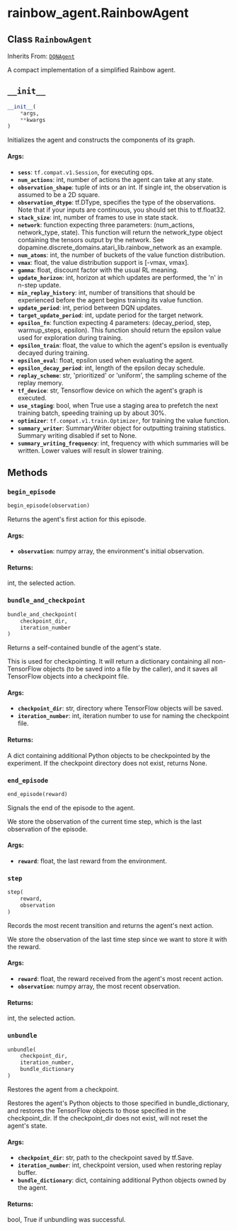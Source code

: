 <div itemscope itemtype="http://developers.google.com/ReferenceObject">
<meta itemprop="name" content="rainbow_agent.RainbowAgent" />
<meta itemprop="path" content="Stable" />
<meta itemprop="property" content="__init__"/>
<meta itemprop="property" content="begin_episode"/>
<meta itemprop="property" content="bundle_and_checkpoint"/>
<meta itemprop="property" content="end_episode"/>
<meta itemprop="property" content="step"/>
<meta itemprop="property" content="unbundle"/>
</div>

# rainbow_agent.RainbowAgent

## Class `RainbowAgent`

Inherits From: [`DQNAgent`](../dqn_agent/DQNAgent.md)

A compact implementation of a simplified Rainbow agent.

<h2 id="__init__"><code>__init__</code></h2>

```python
__init__(
    *args,
    **kwargs
)
```

Initializes the agent and constructs the components of its graph.

#### Args:

*   <b>`sess`</b>: `tf.compat.v1.Session`, for executing ops.
*   <b>`num_actions`</b>: int, number of actions the agent can take at any
    state.
*   <b>`observation_shape`</b>: tuple of ints or an int. If single int, the
    observation is assumed to be a 2D square.
*   <b>`observation_dtype`</b>: tf.DType, specifies the type of the
    observations. Note that if your inputs are continuous, you should set this
    to tf.float32.
*   <b>`stack_size`</b>: int, number of frames to use in state stack.
*   <b>`network`</b>: function expecting three parameters: (num_actions,
    network_type, state). This function will return the network_type object
    containing the tensors output by the network. See
    dopamine.discrete_domains.atari_lib.rainbow_network as an example.
*   <b>`num_atoms`</b>: int, the number of buckets of the value function
    distribution.
*   <b>`vmax`</b>: float, the value distribution support is [-vmax, vmax].
*   <b>`gamma`</b>: float, discount factor with the usual RL meaning.
*   <b>`update_horizon`</b>: int, horizon at which updates are performed, the
    'n' in n-step update.
*   <b>`min_replay_history`</b>: int, number of transitions that should be
    experienced before the agent begins training its value function.
*   <b>`update_period`</b>: int, period between DQN updates.
*   <b>`target_update_period`</b>: int, update period for the target network.
*   <b>`epsilon_fn`</b>: function expecting 4 parameters: (decay_period, step,
    warmup_steps, epsilon). This function should return the epsilon value used
    for exploration during training.
*   <b>`epsilon_train`</b>: float, the value to which the agent's epsilon is
    eventually decayed during training.
*   <b>`epsilon_eval`</b>: float, epsilon used when evaluating the agent.
*   <b>`epsilon_decay_period`</b>: int, length of the epsilon decay schedule.
*   <b>`replay_scheme`</b>: str, 'prioritized' or 'uniform', the sampling scheme
    of the replay memory.
*   <b>`tf_device`</b>: str, Tensorflow device on which the agent's graph is
    executed.
*   <b>`use_staging`</b>: bool, when True use a staging area to prefetch the
    next training batch, speeding training up by about 30%.
*   <b>`optimizer`</b>: `tf.compat.v1.train.Optimizer`, for training the value function.
*   <b>`summary_writer`</b>: SummaryWriter object for outputting training
    statistics. Summary writing disabled if set to None.
*   <b>`summary_writing_frequency`</b>: int, frequency with which summaries will
    be written. Lower values will result in slower training.

## Methods

<h3 id="begin_episode"><code>begin_episode</code></h3>

```python
begin_episode(observation)
```

Returns the agent's first action for this episode.

#### Args:

*   <b>`observation`</b>: numpy array, the environment's initial observation.

#### Returns:

int, the selected action.

<h3 id="bundle_and_checkpoint"><code>bundle_and_checkpoint</code></h3>

```python
bundle_and_checkpoint(
    checkpoint_dir,
    iteration_number
)
```

Returns a self-contained bundle of the agent's state.

This is used for checkpointing. It will return a dictionary containing all
non-TensorFlow objects (to be saved into a file by the caller), and it saves all
TensorFlow objects into a checkpoint file.

#### Args:

*   <b>`checkpoint_dir`</b>: str, directory where TensorFlow objects will be
    saved.
*   <b>`iteration_number`</b>: int, iteration number to use for naming the
    checkpoint file.

#### Returns:

A dict containing additional Python objects to be checkpointed by the
experiment. If the checkpoint directory does not exist, returns None.

<h3 id="end_episode"><code>end_episode</code></h3>

```python
end_episode(reward)
```

Signals the end of the episode to the agent.

We store the observation of the current time step, which is the last observation
of the episode.

#### Args:

*   <b>`reward`</b>: float, the last reward from the environment.

<h3 id="step"><code>step</code></h3>

```python
step(
    reward,
    observation
)
```

Records the most recent transition and returns the agent's next action.

We store the observation of the last time step since we want to store it with
the reward.

#### Args:

*   <b>`reward`</b>: float, the reward received from the agent's most recent
    action.
*   <b>`observation`</b>: numpy array, the most recent observation.

#### Returns:

int, the selected action.

<h3 id="unbundle"><code>unbundle</code></h3>

```python
unbundle(
    checkpoint_dir,
    iteration_number,
    bundle_dictionary
)
```

Restores the agent from a checkpoint.

Restores the agent's Python objects to those specified in bundle_dictionary, and
restores the TensorFlow objects to those specified in the checkpoint_dir. If the
checkpoint_dir does not exist, will not reset the agent's state.

#### Args:

*   <b>`checkpoint_dir`</b>: str, path to the checkpoint saved by tf.Save.
*   <b>`iteration_number`</b>: int, checkpoint version, used when restoring
    replay buffer.
*   <b>`bundle_dictionary`</b>: dict, containing additional Python objects owned
    by the agent.

#### Returns:

bool, True if unbundling was successful.
